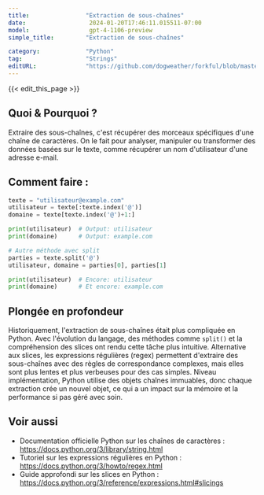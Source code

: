 ```yaml
---
title:                "Extraction de sous-chaînes"
date:                  2024-01-20T17:46:11.015511-07:00
model:                 gpt-4-1106-preview
simple_title:         "Extraction de sous-chaînes"

category:             "Python"
tag:                  "Strings"
editURL:              "https://github.com/dogweather/forkful/blob/master/content/fr/python/extracting-substrings.md"
---
```


{{< edit_this_page >}}

## Quoi & Pourquoi ?
Extraire des sous-chaînes, c'est récupérer des morceaux spécifiques d'une chaîne de caractères. On le fait pour analyser, manipuler ou transformer des données basées sur le texte, comme récupérer un nom d'utilisateur d'une adresse e-mail.

## Comment faire :
```Python
texte = "utilisateur@example.com"
utilisateur = texte[:texte.index('@')]
domaine = texte[texte.index('@')+1:]

print(utilisateur)  # Output: utilisateur
print(domaine)      # Output: example.com

# Autre méthode avec split
parties = texte.split('@')
utilisateur, domaine = parties[0], parties[1]

print(utilisateur)  # Encore: utilisateur
print(domaine)      # Et encore: example.com
```

## Plongée en profondeur
Historiquement, l'extraction de sous-chaînes était plus compliquée en Python. Avec l'évolution du langage, des méthodes comme `split()` et la compréhension des slices ont rendu cette tâche plus intuitive. Alternative aux slices, les expressions régulières (regex) permettent d'extraire des sous-chaînes avec des règles de correspondance complexes, mais elles sont plus lentes et plus verbeuses pour des cas simples. Niveau implémentation, Python utilise des objets chaînes immuables, donc chaque extraction crée un nouvel objet, ce qui a un impact sur la mémoire et la performance si pas géré avec soin.

## Voir aussi
- Documentation officielle Python sur les chaînes de caractères : https://docs.python.org/3/library/string.html
- Tutoriel sur les expressions régulières en Python : https://docs.python.org/3/howto/regex.html
- Guide approfondi sur les slices en Python : https://docs.python.org/3/reference/expressions.html#slicings
